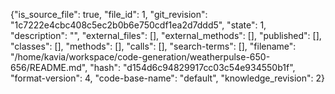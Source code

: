 {"is_source_file": true, "file_id": 1, "git_revision": "1c7222e4cbc408c5ec2b0b6e750cdf1ea2d7ddd5", "state": 1, "description": "", "external_files": [], "external_methods": [], "published": [], "classes": [], "methods": [], "calls": [], "search-terms": [], "filename": "/home/kavia/workspace/code-generation/weatherpulse-650-656/README.md", "hash": "d154d6c94829917cc03c54e934550b1f", "format-version": 4, "code-base-name": "default", "knowledge_revision": 2}